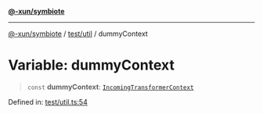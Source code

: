 [**@-xun/symbiote**](../../../README.md)

***

[@-xun/symbiote](../../../README.md) / [test/util](../README.md) / dummyContext

# Variable: dummyContext

> `const` **dummyContext**: [`IncomingTransformerContext`](../../../src/assets/type-aliases/IncomingTransformerContext.md)

Defined in: [test/util.ts:54](https://github.com/Xunnamius/symbiote/blob/b36b296d7ff1b66d1e0c5e11b10c0eb089462516/test/util.ts#L54)
